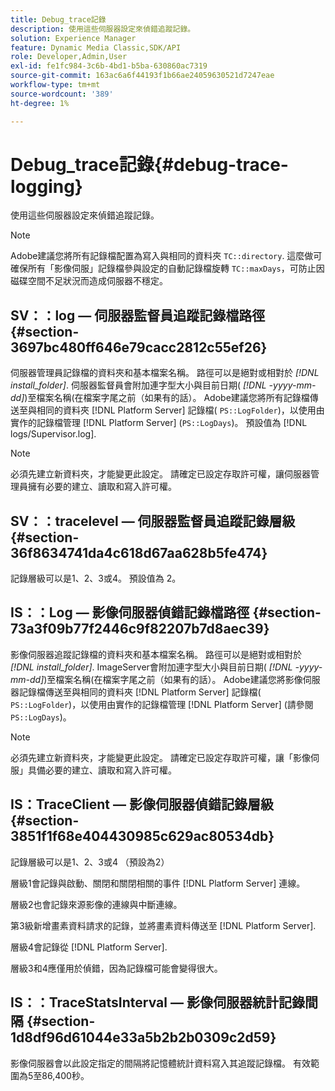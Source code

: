 ```yaml
---
title: Debug_trace記錄
description: 使用這些伺服器設定來偵錯追蹤記錄。
solution: Experience Manager
feature: Dynamic Media Classic,SDK/API
role: Developer,Admin,User
exl-id: fe1fc984-3c6b-4bd1-b5ba-630860ac7319
source-git-commit: 163ac6a6f44193f1b66ae24059630521d7247eae
workflow-type: tm+mt
source-wordcount: '389'
ht-degree: 1%

---
```


# Debug_trace記錄{#debug-trace-logging}

使用這些伺服器設定來偵錯追蹤記錄。

>[!NOTE]
>
>Adobe建議您將所有記錄檔配置為寫入與相同的資料夾 `TC::directory`. 這麼做可確保所有「影像伺服」記錄檔參與設定的自動記錄檔旋轉 `TC::maxDays`，可防止因磁碟空間不足狀況而造成伺服器不穩定。

## SV：：log — 伺服器監督員追蹤記錄檔路徑 {#section-3697bc480ff646e79cacc2812c55ef26}

伺服器管理員記錄檔的資料夾和基本檔案名稱。 路徑可以是絕對或相對於 *[!DNL install_folder]*. 伺服器監督員會附加連字型大小與目前日期( *[!DNL -yyyy-mm-dd]*)至檔案名稱(在檔案字尾之前（如果有的話）。 Adobe建議您將所有記錄檔傳送至與相同的資料夾 [!DNL Platform Server] 記錄檔( `PS::LogFolder`)，以使用由實作的記錄檔管理 [!DNL Platform Server] (`PS::LogDays`)。 預設值為 [!DNL logs/Supervisor.log].

>[!NOTE]
>
>必須先建立新資料夾，才能變更此設定。 請確定已設定存取許可權，讓伺服器管理員擁有必要的建立、讀取和寫入許可權。

## SV：：tracelevel — 伺服器監督員追蹤記錄層級 {#section-36f8634741da4c618d67aa628b5fe474}

記錄層級可以是1、2、3或4。 預設值為 2。

## IS：：Log — 影像伺服器偵錯記錄檔路徑 {#section-73a3f09b77f2446c9f82207b7d8aec39}

影像伺服器追蹤記錄檔的資料夾和基本檔案名稱。 路徑可以是絕對或相對於 *[!DNL install_folder]*. ImageServer會附加連字型大小與目前日期( *[!DNL -yyyy-mm-dd]*)至檔案名稱(在檔案字尾之前（如果有的話）。 Adobe建議您將影像伺服器記錄檔傳送至與相同的資料夾 [!DNL Platform Server] 記錄檔( `PS::LogFolder`)，以使用由實作的記錄檔管理 [!DNL Platform Server] (請參閱 `PS::LogDays`)。

>[!NOTE]
>
>必須先建立新資料夾，才能變更此設定。 請確定已設定存取許可權，讓「影像伺服」具備必要的建立、讀取和寫入許可權。

## IS：TraceClient — 影像伺服器偵錯記錄層級 {#section-3851f1f68e404430985c629ac80534db}

記錄層級可以是1、2、3或4 （預設為2）

層級1會記錄與啟動、關閉和關閉相關的事件 [!DNL Platform Server] 連線。

層級2也會記錄來源影像的連線與中斷連線。

第3級新增畫素資料請求的記錄，並將畫素資料傳送至 [!DNL Platform Server].

層級4會記錄從 [!DNL Platform Server].

層級3和4應僅用於偵錯，因為記錄檔可能會變得很大。

## IS：：TraceStatsInterval — 影像伺服器統計記錄間隔 {#section-1d8df96d61044e33a5b2b2b0309c2d59}

影像伺服器會以此設定指定的間隔將記憶體統計資料寫入其追蹤記錄檔。 有效範圍為5至86,400秒。
